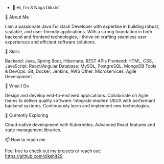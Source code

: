 - 👋 Hi, I’m S Naga Dikshit

👋 About Me

I am a passionate Java Fullstack Developer with expertise in building robust, scalable, and user-friendly applications. With a strong foundation in both backend and frontend technologies, I thrive on crafting seamless user experiences and efficient software solutions.

💼 Skills

Backend: Java, Spring Boot, Hibernate, REST APIs
Frontend: HTML, CSS, JavaScript, React/Angular
Database: MySQL, PostgreSQL, MongoDB
Tools & DevOps: Git, Docker, Jenkins, AWS
Other: Microservices, Agile Development

🚀 What I Do

Design and develop end-to-end web applications.
Collaborate on Agile teams to deliver quality software.
Integrate modern UI/UX with performant backend systems.
Continuously learn and implement new technologies.

🌱 Currently Exploring

Cloud-native development with Kubernetes.
Advanced React features and state management libraries.

📫 How to reach me

Feel free to check out my projects or reach out:
https://github.com/dikshit29


  

<!---
dikshit29/dikshit29 is a ✨ special ✨ repository because its `README.md` (this file) appears on your GitHub profile.
You can click the Preview link to take a look at your changes.
--->
